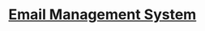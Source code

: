 <h1><a href="https://igorkokotko.gitlab.io/EmailManagementSystem/">Email Management System</a></h1>
